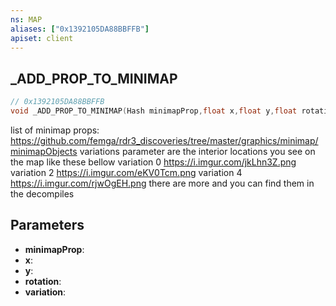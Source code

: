 ```yaml
---
ns: MAP
aliases: ["0x1392105DA88BBFFB"]
apiset: client
---
```

## _ADD_PROP_TO_MINIMAP

```c
// 0x1392105DA88BBFFB
void _ADD_PROP_TO_MINIMAP(Hash minimapProp,float x,float y,float rotation,int variation);
```

list of minimap props: https://github.com/femga/rdr3_discoveries/tree/master/graphics/minimap/minimapObjects
variations parameter are the interior locations you see on the map like these bellow
variation 0 https://i.imgur.com/jkLhn3Z.png
variation 2  https://i.imgur.com/eKV0Tcm.png
variation 4 https://i.imgur.com/rjwOgEH.png
there are more and you can find them in the decompiles

## Parameters
* **minimapProp**:
* **x**:
* **y**:
* **rotation**:
* **variation**:



